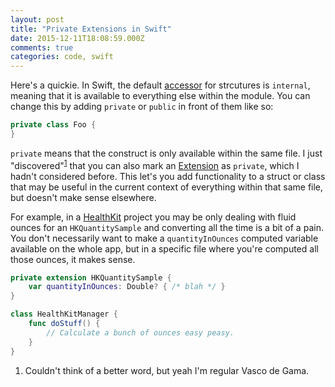 ```yaml
---
layout: post
title: "Private Extensions in Swift"
date: 2015-12-11T18:08:59.000Z
comments: true
categories: code, swift
---
```

Here's a quickie. In Swift, the default [accessor](https://developer.apple.com/library/ios/documentation/Swift/Conceptual/Swift_Programming_Language/AccessControl.html) for strcutures is `internal`, meaning that it is available to everything else within the module. You can change this by adding `private` or `public` in front of them like so:

```swift
private class Foo {
}
```

`private` means that the construct is only available within the same file. I just "discovered"<sup id="fnref:1"><a href="#fn:1" rel="footnote">1</a></sup> that you can also mark an [Extension](https://developer.apple.com/library/ios/documentation/Swift/Conceptual/Swift_Programming_Language/Extensions.html) as `private`, which I hadn't considered before. This let's you add functionality to a struct or class that may be useful in the current context of everything within that same file, but doesn't make sense elsewhere.

For example, in a [HealthKit](https://developer.apple.com/healthkit/) project you may be only dealing with fluid ounces for an `HKQuantitySample` and converting all the time is a bit of a pain. You don't necessarily want to make a `quantityInOunces` computed variable  available on the whole app, but in a specific file where you're computed all those ounces, it makes sense.

```swift
private extension HKQuantitySample {
	var quantityInOunces: Double? { /* blah */ }
}

class HealthKitManager {
	func doStuff() {
		// Calculate a bunch of ounces easy peasy.
	}
}
```

<div class="footnotes">
  <ol>
    <li class="footnote" id="fn:1">
  <p>Couldn't think of a better word, but yeah I'm regular Vasco de Gama.</p>
</li>
  </ol>
</div>